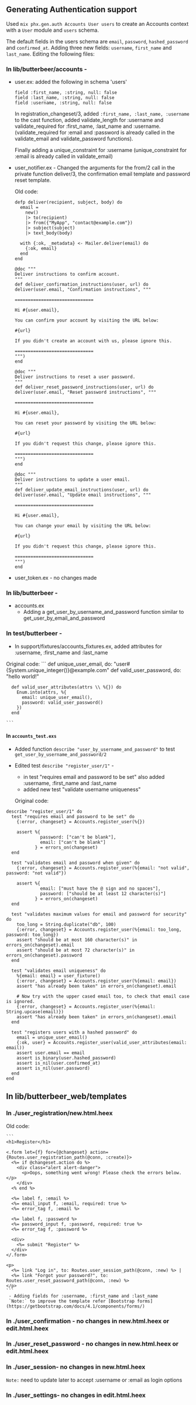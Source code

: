 ## Generating Authentication support

Used `mix phx.gen.auth Accounts User users` to create an Accounts context with a `User` module and `users` schema.

The default fields in the users schema are `email`, `password`, `hashed_password` and `confirmed_at`. Adding three new fields: `username`, `first_name` and `last_name`. Editing the following files:

### In lib/butterbeer/accounts - 
 - user.ex: added the following in schema 'users'
    ```
    field :first_name, :string, null: false
    field :last_name, :string, null: false
    field :username, :string, null: false
    ```

    In registration_changeset/3, added `:first_name, :last_name, :username` to the cast function, added validate_length for :username and validate_required for :first_name, :last_name and :username. (validate_required for :email and :password is already called in the validate_email and validate_password functions).

    Finally adding a unique_constraint for :username (unique_constraint for :email is already called in validate_email)
    
 - user_notifier.ex - 
    Changed the arguments for the from/2 call in the private function deliver/3, the confirmation email template and password reset template.
    
    Old code:
    ```
    defp deliver(recipient, subject, body) do
      email =
        new()
        |> to(recipient)
        |> from({"MyApp", "contact@example.com"})
        |> subject(subject)
        |> text_body(body)

      with {:ok, _metadata} <- Mailer.deliver(email) do
        {:ok, email}
      end
    end

    @doc """
    Deliver instructions to confirm account.
    """
    def deliver_confirmation_instructions(user, url) do
    deliver(user.email, "Confirmation instructions", """

    ==============================

    Hi #{user.email},

    You can confirm your account by visiting the URL below:

    #{url}

    If you didn't create an account with us, please ignore this.

    ==============================
    """)
    end

    @doc """
    Deliver instructions to reset a user password.
    """
    def deliver_reset_password_instructions(user, url) do
    deliver(user.email, "Reset password instructions", """

    ==============================

    Hi #{user.email},

    You can reset your password by visiting the URL below:

    #{url}

    If you didn't request this change, please ignore this.

    ==============================
    """)
    end

    @doc """
    Deliver instructions to update a user email.
    """
    def deliver_update_email_instructions(user, url) do
    deliver(user.email, "Update email instructions", """

    ==============================

    Hi #{user.email},

    You can change your email by visiting the URL below:

    #{url}

    If you didn't request this change, please ignore this.

    ==============================
    """)
    end
    ```

 - user_token.ex - no changes made

### In lib/butterbeer - 
 - accounts.ex
    - Adding a get_user_by_username_and_password function similar to get_user_by_email_and_password

### In test/butterbeer - 
  - In support/fixtures/accounts_fixtures.ex, added attributes for :username, :first_name and :last_name

  Original code:
    ```
      def unique_user_email, do: "user#{System.unique_integer()}@example.com"
      def valid_user_password, do: "hello world!"

      def valid_user_attributes(attrs \\ %{}) do
        Enum.into(attrs, %{
          email: unique_user_email(),
          password: valid_user_password()
        })
      end

    ```

  #### In `accounts_test.exs`

  - Added function `describe "user_by_username_and_password"` to test `get_user_by_username_and_password/2`

  - Edited test  `describe "register_user/1"` - 
      - in test "requires email and password to be set" also added :username, :first_name and :last_name
      - added new test "validate username uniqueness"

    Original code:
  ```
  describe "register_user/1" do
    test "requires email and password to be set" do
      {:error, changeset} = Accounts.register_user(%{})

      assert %{
               password: ["can't be blank"],
               email: ["can't be blank"]
             } = errors_on(changeset)
    end

    test "validates email and password when given" do
      {:error, changeset} = Accounts.register_user(%{email: "not valid", password: "not valid"})

      assert %{
               email: ["must have the @ sign and no spaces"],
               password: ["should be at least 12 character(s)"]
             } = errors_on(changeset)
    end

    test "validates maximum values for email and password for security" do
      too_long = String.duplicate("db", 100)
      {:error, changeset} = Accounts.register_user(%{email: too_long, password: too_long})
      assert "should be at most 160 character(s)" in errors_on(changeset).email
      assert "should be at most 72 character(s)" in errors_on(changeset).password
    end

    test "validates email uniqueness" do
      %{email: email} = user_fixture()
      {:error, changeset} = Accounts.register_user(%{email: email})
      assert "has already been taken" in errors_on(changeset).email

      # Now try with the upper cased email too, to check that email case is ignored.
      {:error, changeset} = Accounts.register_user(%{email: String.upcase(email)})
      assert "has already been taken" in errors_on(changeset).email
    end

    test "registers users with a hashed password" do
      email = unique_user_email()
      {:ok, user} = Accounts.register_user(valid_user_attributes(email: email))
      assert user.email == email
      assert is_binary(user.hashed_password)
      assert is_nil(user.confirmed_at)
      assert is_nil(user.password)
    end
  end
  ```

## In lib/butterbeer_web/templates

### In ./user_registration/new.html.heex

  Old code:

    ```
    <h1>Register</h1>

    <.form let={f} for={@changeset} action={Routes.user_registration_path(@conn, :create)}>
      <%= if @changeset.action do %>
        <div class="alert alert-danger">
          <p>Oops, something went wrong! Please check the errors below.</p>
        </div>
      <% end %>

      <%= label f, :email %>
      <%= email_input f, :email, required: true %>
      <%= error_tag f, :email %>

      <%= label f, :password %>
      <%= password_input f, :password, required: true %>
      <%= error_tag f, :password %>

      <div>
        <%= submit "Register" %>
      </div>
    </.form>

    <p>
      <%= link "Log in", to: Routes.user_session_path(@conn, :new) %> |
      <%= link "Forgot your password?", to: Routes.user_reset_password_path(@conn, :new) %>
    </p>
    ```
     - Adding fields for :username, :first_name and :last_name
     `Note:` to improve the template refer [Bootstrap forms](https://getbootstrap.com/docs/4.1/components/forms/)

### In ./user_confirmation - no changes in new.html.heex or edit.html.heex

### In ./user_reset_password - no changes in new.html.heex or edit.html.heex

### In ./user_session- no changes in new.html.heex
  `Note:` need to update later to accept :username or :email as login options

### In ./user_settings- no changes in edit.html.heex
